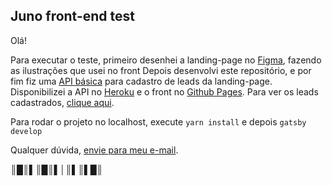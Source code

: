  
## Juno front-end test

Olá!

Para executar o teste, primeiro desenhei a landing-page no [Figma](https://www.figma.com/file/7p4sO5Krf9tUhkwHKlIVuZ/landing), fazendo as ilustrações que usei no front 
Depois desenvolvi este repositório, e por fim fiz uma [API básica](https://github.com/bruno-vaz/juno-test-leads) para cadastro de leads da landing-page.
Disponibilizei a API no [Heroku](https://juno-test-leads.herokuapp.com/api) e o front no [Github Pages](http://bruno-vaz.github.io/juno-test). Para ver os leads cadastrados, [clique aqui](https://bruno-vaz.github.io/juno-test/leads).

Para rodar o projeto no localhost, execute `yarn install` e depois `gatsby develop`

Qualquer dúvida, [envie para meu e-mail](mailto:brunovaz@protonmail.com).

║█║▌║█║▌│║▌║▌█║